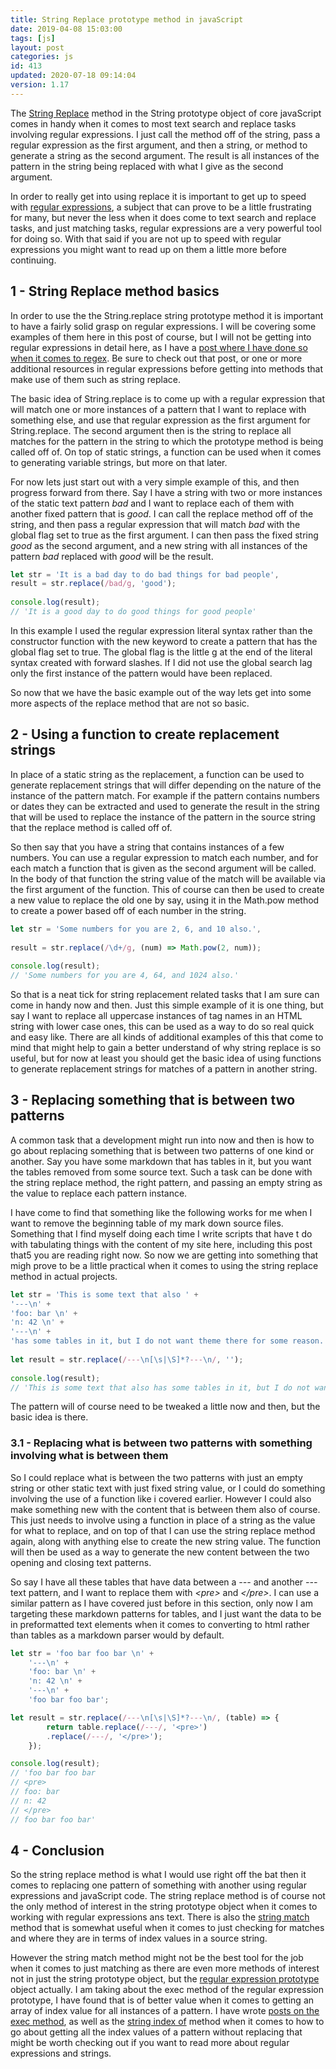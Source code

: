 ```yaml
---
title: String Replace prototype method in javaScript
date: 2019-04-08 15:03:00
tags: [js]
layout: post
categories: js
id: 413
updated: 2020-07-18 09:14:04
version: 1.17
---
```


The [String Replace](https://developer.mozilla.org/en-US/docs/Web/JavaScript/Reference/Global_Objects/String/replace) method in the String prototype object of core javaScript comes in handy when it comes to most text search and replace tasks involving regular expressions. I just call the method off of the string, pass a regular expression as the first argument, and then a string, or method to generate a string as the second argument. The result is all instances of the pattern in the string being replaced with what I give as the second argument.

In order to really get into using replace it is important to get up to speed with [regular expressions](https://developer.mozilla.org/en-US/docs/Web/JavaScript/Guide/Regular_Expressions), a subject that can prove to be a little frustrating for many, but never the less when it does come to text search and replace tasks, and just matching tasks, regular expressions are a very powerful tool for doing so. With that said if you are not up to speed with regular expressions you might want to read up on them a little more before continuing.


<!-- more -->

## 1 - String Replace method basics

In order to use the the String.replace string prototype method it is important to have a fairly solid grasp on regular expressions. I will be covering some examples of them here in this post of course, but I will not be getting into regular expressions in detail here, as I have a [post where I have done so when it comes to regex](/2019/03/20/js-regex/). Be sure to check out that post, or one or more additional resources in regular expressions before getting into methods that make use of them such as string replace.

The basic idea of String.replace is to come up with a regular expression that will match one or more instances of a pattern that I want to replace with something else, and use that regular expression as the first argument for String.replace. The second argument then is the string to replace all matches for the pattern in the string to which the prototype method is being called off of. On top of static strings, a function can be used when it comes to generating variable strings, but more on that later.

For now lets just start out with a very simple example of this, and then progress forward from there. Say I have a string with two or more instances of the static text pattern *bad* and I want to replace each of them with another fixed pattern that is *good*. I can call the replace method off of the string, and then pass a regular expression that will match *bad* with the global flag set to true as the first argument. I can then pass the fixed string *good* as the second argument, and a new string with all instances of the pattern *bad* replaced with *good* will be the result.

```js
let str = 'It is a bad day to do bad things for bad people',
result = str.replace(/bad/g, 'good');
 
console.log(result);
// 'It is a good day to do good things for good people'
```

In this example I used the regular expression literal syntax rather than the constructor function with the new keyword to create a pattern that has the global flag set to true. The global flag is the little g at the end of the literal syntax created with forward slashes. If I did not use the global search lag only the first instance of the pattern would have been replaced.

So now that we have the basic example out of the way lets get into some more aspects of the replace method that are not so basic.

## 2 - Using a function to create replacement strings

In place of a static string as the replacement, a function can be used to generate replacement strings that will differ depending on the nature of the instance of the pattern match. For example if the pattern contains numbers or dates they can be extracted and used to generate the result in the string that will be used to replace the instance of the pattern in the source string that the replace method is called off of.

So then say that you have a string that contains instances of a few numbers. You can use a regular expression to match each number, and for each match a function that is given as the second argument will be called. In the body of that function the string value of the match will be available via the first argument of the function. This of course can then be used to create a new value to replace the old one by say, using it in the Math.pow method to create a power based off of each number in the string.

```js
let str = 'Some numbers for you are 2, 6, and 10 also.',
 
result = str.replace(/\d+/g, (num) => Math.pow(2, num));
 
console.log(result);
// 'Some numbers for you are 4, 64, and 1024 also.'
```

So that is a neat tick for string replacement related tasks that I am sure can come in handy now and then. Just this simple example of it is one thing, but say I want to replace all uppercase instances of tag names in an HTML string with lower case ones, this can be used as a way to do so real quick and easy like. There are all kinds of additional examples of this that come to mind that might help to gain a better understand of why string replace is so useful, but for now at least you should get the basic idea of using functions to generate replacement strings for matches of a pattern in another string.

## 3 - Replacing something that is between two patterns

A common task that a development might run into now and then is how to go about replacing something that is between two patterns of one kind or another. Say you have some markdown that has tables in it, but you want the tables removed from some source text. Such a task can be done with the string replace method, the right pattern, and passing an empty string as the value to replace each pattern instance.

I have come to find that something like the following works for me when I want to remove the beginning table of my mark down source files. Something that I find myself doing each time I write scripts that have t do with tabulating things with the content of my site here, including this post that5 you are reading right now. So now we are getting into something that migh prove to be a little practical when it comes to using the string replace method in actual projects.

```js
let str = 'This is some text that also ' +
'---\n' +
'foo: bar \n' +
'n: 42 \n' +
'---\n' + 
'has some tables in it, but I do not want theme there for some reason.';
 
let result = str.replace(/---\n[\s|\S]*?---\n/, '');
 
console.log(result);
// 'This is some text that also has some tables in it, but I do not want theme there for some reason.'
```

The pattern will of course need to be tweaked a little now and then, but the basic idea is there. 

### 3.1 - Replacing what is between two patterns with something involving what is between them

So I could replace what is between the two patterns with just an empty string or other static text with just fixed string value, or I could do something involving the use of a function like i covered earlier. However I could also make something new with the content that is between them also of course. This just needs to involve using a function in place of a string as the value for what to replace, and on top of that I can use the string replace method again, along with anything else to create the new string value. The function will then be used as a way to generate the new content between the two opening and closing text patterns.

So say I have all these tables that have data between a *\-\-\-* and another *\-\-\-* text pattern, and I want to replace them with *\<pre\>* and *\<\/pre\>*. I can use a similar pattern as I have covered just before in this section, only now I am targeting these markdown patterns for tables, and I just want the data to be in preformatted text elements when it comes to converting to html rather than tables as a markdown parser would by default.

```js
let str = 'foo bar foo bar \n' +
    '---\n' +
    'foo: bar \n' +
    'n: 42 \n' +
    '---\n' +
    'foo bar foo bar';

let result = str.replace(/---\n[\s|\S]*?---\n/, (table) => {
        return table.replace(/---/, '<pre>')
        .replace(/---/, '</pre>');
    });

console.log(result);
// 'foo bar foo bar 
// <pre>
// foo: bar
// n: 42
// </pre>
// foo bar foo bar'
```

## 4 - Conclusion

So the string replace method is what I would use right off the bat then it comes to replacing one pattern of something with another using regular expressions and javaScript code. The string replace method is of course not the only method of interest in the string prototype object when it comes to working with regular expressions ans text. There is also the [string match](/2019/04/06/js-string-match/) method that is somewhat useful when it comes to just checking for matches and where they are in terms of index values in a source string. 

However the string match method might not be the best tool for the job when it comes to just matching as there are even more methods of interest not in just the string prototype object, but the [regular expression prototype](https://developer.mozilla.org/en-US/docs/Web/JavaScript/Reference/Global_Objects/RegExp) object actually. I am taking about the exec method of the regular expression prototype, I have found that is of better value when it comes to getting an array of index value for all instances of a pattern. I have wrote [posts on the exec method](/2020/07/08/js-regex-exec/), as well as the [string index of](/2020/07/09/js-string-index-of/) method when it comes to how to go about getting all the index values of a pattern without replacing that might be worth checking out if you want to read more about regular expressions and strings.